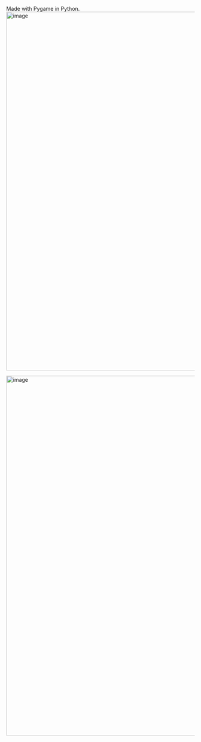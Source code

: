 Made with Pygame in Python.
<img width="956" alt="image" src="https://github.com/user-attachments/assets/c19a840b-56e0-4a29-b1f2-ff4635d78e03">

<img width="959" alt="image" src="https://github.com/user-attachments/assets/8c941646-97aa-4973-b136-f9f2ad052273">
